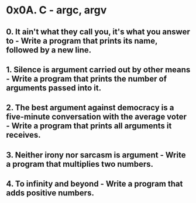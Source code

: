 # 0x0A. C - argc, argv
## 0. It ain't what they call you, it's what you answer to - Write a program that prints its name, followed by a new line.
## 1. Silence is argument carried out by other means - Write a program that prints the number of arguments passed into it.
## 2. The best argument against democracy is a five-minute conversation with the average voter - Write a program that prints all arguments it receives.
## 3. Neither irony nor sarcasm is argument - Write a program that multiplies two numbers.
## 4. To infinity and beyond - Write a program that adds positive numbers.
##
